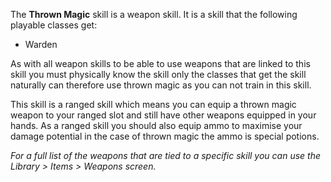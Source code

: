 The **Thrown Magic** skill is a weapon skill. It is a skill that the following playable classes get:

*   Warden

As with all weapon skills to be able to use weapons that are linked to this skill you must physically know the skill only the classes that get the skill naturally can therefore use thrown magic as you can not train in this skill.

This skill is a ranged skill which means you can equip a thrown magic weapon to your ranged slot and still have other weapons equipped in your hands. As a ranged skill you should also equip ammo to maximise your damage potential in the case of thrown magic the ammo is special potions.

_For a full list of the weapons that are tied to a specific skill you can use the Library > Items > Weapons screen._